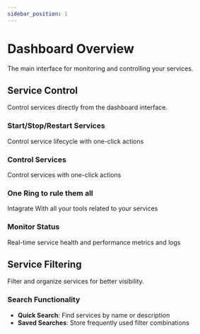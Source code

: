 ```yaml
---
sidebar_position: 1
---
```


# Dashboard Overview

The main interface for monitoring and controlling your services.

## Service Control

Control services directly from the dashboard interface.

<div style={{display: 'flex', gap: '20px', margin: '20px 0'}}>
  <div style={{flex: 1, padding: '20px', border: '1px solid #e0e0e0', borderRadius: '8px', background: 'linear-gradient(135deg, #667eea 0%, #764ba2 100%)', color: 'white'}}>
    <h3 style={{marginTop: 0, color: 'white'}}>Start/Stop/Restart Services</h3>
    <p style={{marginBottom: 0, color: 'white'}}>Control service lifecycle with one-click actions</p>
  </div>
  <div style={{flex: 1, padding: '20px', border: '1px solid #e0e0e0', borderRadius: '8px', background: 'linear-gradient(135deg, #f093fb 0%, #f5576c 100%)', color: 'white'}}>
    <h3 style={{marginTop: 0, color: 'white'}}>Control Services</h3>
    <p style={{marginBottom: 0, color: 'white'}}>Control services with one-click actions</p>
  </div>
</div>

<div style={{display: 'flex', gap: '20px', margin: '20px 0'}}>
  <div style={{flex: 1, padding: '20px', border: '1px solid #e0e0e0', borderRadius: '8px', background: 'linear-gradient(135deg, #4facfe 0%, #00f2fe 100%)', color: 'white'}}>
    <h3 style={{marginTop: 0, color: 'white'}}>One Ring to rule them all</h3>
    <p style={{marginBottom: 0, color: 'white'}}>Intagrate With all your tools related to your services</p>
  </div>
  <div style={{flex: 1, padding: '20px', border: '1px solid #e0e0e0', borderRadius: '8px', background: 'linear-gradient(135deg, #43e97b 0%, #38f9d7 100%)', color: 'white'}}>
    <h3 style={{marginTop: 0, color: 'white'}}>Monitor Status</h3>
    <p style={{marginBottom: 0, color: 'white'}}>Real-time service health and performance metrics and logs</p>
  </div>
</div>

## Service Filtering

Filter and organize services for better visibility.

### Search Functionality
- **Quick Search**: Find services by name or description
- **Saved Searches**: Store frequently used filter combinations
